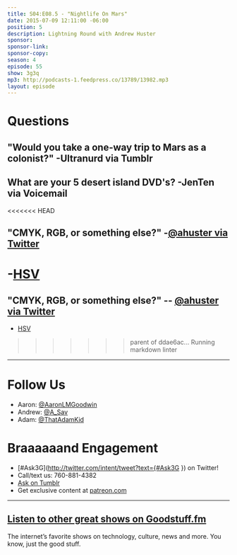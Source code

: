 ```yaml
---
title: S04:E08.5 - "Nightlife On Mars"
date: 2015-07-09 12:11:00 -06:00
position: 5
description: Lightning Round with Andrew Huster
sponsor: 
sponsor-link: 
sponsor-copy: 
season: 4
episode: 55
show: 3g3q
mp3: http://podcasts-1.feedpress.co/13789/13982.mp3
layout: episode
---
```


# Questions

## "Would you take a one-way trip to Mars as a colonist?" -Ultranurd via Tumblr

## What are your 5 desert island DVD's? -JenTen via Voicemail

<<<<<<< HEAD
## "CMYK, RGB, or something else?" -[@ahuster via Twitter](http://twitter.com/ahuster/status/600341461847113729)
-[HSV](https://en.wikipedia.org/wiki/HSL_and_HSV)
=======
## "CMYK, RGB, or something else?" -- [@ahuster via Twitter](http://twitter.com/ahuster/status/600341461847113729)
- [HSV](https://en.wikipedia.org/wiki/HSL_and_HSV)
>>>>>>> parent of ddae6ac... Running markdown linter

***

# Follow Us
* Aaron: [@AaronLMGoodwin](http://twitter.com/aaronlmgoodwin)
* Andrew: [@A_Sav](http://twitter.com/a_sav)
* Adam: [@ThatAdamKid](http://twitter.com/thatadamkid)

# Braaaaaand Engagement
* [#Ask3G](http://twitter.com/intent/tweet?text={#Ask3G }) on Twitter!
* Call/text us: 760-881-4382
* [Ask on Tumblr](http://3g3q.co/ask)
* Get exclusive content at [patreon.com](http://www.patreon.com/3g3q)

***

## [Listen to other great shows on Goodstuff.fm](http://goodstuff.fm/)
The internet’s favorite shows on technology, culture, news and more. You know, just the good stuff.
